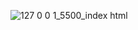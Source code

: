 ![127 0 0 1_5500_index html](https://github.com/user-attachments/assets/0f66826a-4bff-487d-82c4-6749c50d9c24)
